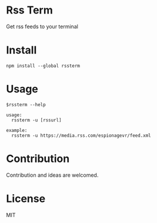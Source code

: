 # Rss Term

Get rss feeds to your terminal

# Install

`npm install --global rssterm`

# Usage

    $rssterm --help

    usage:
      rssterm -u [rssurl]

    example:
      rssterm -u https://media.rss.com/espionagevr/feed.xml

# Contribution

Contribution and ideas are welcomed.

# License

MIT
